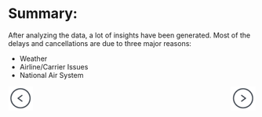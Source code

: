 # Summary:

After analyzing the data, a lot of insights have been generated. Most of the delays and cancellations are due to three major reasons:
- Weather
- Airline/Carrier Issues
- National Air System

<div class="parent" style="display: inline-block;width: 100%;">
    <div class="header3" style="display: inline;float: left;width: 50%;">
        <a href="analysis"><img src="images/prev-page.png" style="max-width: 50px"></a>
    </div>
    <div style="text-align: right;display: inline;cursor:pointer;float: right;right: -6px;" align="right"> 
        <a href="glossary"><img src="images/next-page.png" style="max-width: 50px"></a>
    </div>
</div>